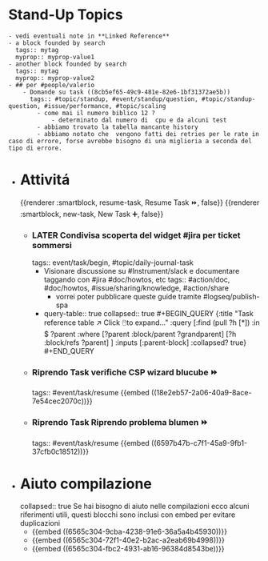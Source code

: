 # Stand-Up Topics
	- vedi eventuali note in **Linked Reference**
	- a block founded by search
	  tags:: mytag
	  myprop:: myprop-value1
	- another block founded by search
	  tags:: mytag
	  myprop:: myprop-value2
	- ## per #people/valerio
		- Domande su task ((8cb5ef65-49c9-481e-82e6-1bf31372ae5b))
		  tags:: #topic/standup, #event/standup/question, #topic/standup-question, #issue/performance, #topic/scaling
			- come mai il numero biblico 12 ?
				- determinato dal numero di  cpu e da alcuni test
			- abbiamo trovato la tabella mancante history
			- abbiamo notato che  vengono fatti dei retries per le rate in caso di errore, forse avrebbe bisogno di una miglioria a seconda del tipo di errore.
- # Attivitá
  {{renderer :smartblock, resume-task, Resume Task ⏩️, false}} {{renderer :smartblock, new-task, New Task ➕, false}}
	- ### LATER Condivisa scoperta del widget #jira per ticket sommersi
	  tags:: event/task/begin, #topic/daily-journal-task
		- Visionare discussione su #Instrument/slack e documentare taggando con #jira #doc/howtos, etc
		  tags:: #action/doc, #doc/howtos, #issue/sharing/knowledge, #action/share
			- vorrei poter pubblicare queste guide tramite #logseq/publish-spa
		- query-table:: true
		  collapsed:: true
		  #+BEGIN_QUERY
		  {:title "Task reference table ↗️ Click 🖱️to expand..." :query [:find (pull ?h [*])
		      :in $ ?parent
		      :where
		      [?parent :block/parent ?grandparent]
		      [?h :block/refs ?parent]
		  ]
		  :inputs [:parent-block]
		  :collapsed? true}
		  #+END_QUERY
	- ### Riprendo Task verifiche CSP wizard blucube ⏩️
	  tags:: #event/task/resume
	  {{embed ((18e2eb57-2a06-40a9-8ace-7e54cec2070c))}}
	- ### Riprendo Task Riprendo problema blumen ⏩️
	  tags:: #event/task/resume
	  {{embed ((6597b47b-c7f1-45a9-9fb1-37cfb0c18512))}}
- # Aiuto compilazione
  collapsed:: true
  Se hai bisogno di aiuto nelle compilazioni ecco alcuni riferimenti utili, questi blocchi sono inclusi con embed per evitare duplicazioni
	- {{embed ((6565c304-9cba-4238-91e6-36a5a4b45930))}}
	- {{embed ((6565c304-72f1-40e2-b2ac-a2eab69b4998))}}
	- {{embed ((6565c304-fbc2-4931-ab16-96384d8543be))}}